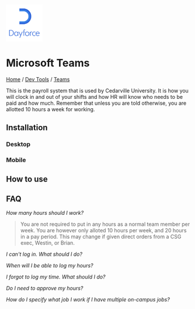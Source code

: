 <img src="./images/logo.png" width=100px alt="Microsoft Teams Logo"/>

# Microsoft Teams

[Home](../../Readme.md) / [Dev Tools](../dev-tools.md) / [Teams](teams.md)

This is the payroll system that is used by Cedarville University. It is how you will clock in and out of your shifts and how HR will know who needs to be paid and how much. Remember that unless you are told otherwise, you are allotted 10 hours a week for working.

## Installation

### Desktop

### Mobile

## How to use

## FAQ

*How many hours should I work?*
> You are not required to put in any hours as a normal team member per week. You are however only alloted 10 hours per week, and 20 hours in a pay period. This may change if given direct orders from a CSG exec, Westin, or Brian.

*I can't log in. What should I do?*

*When will I be able to log my hours?*

*I forgot to log my time. What should I do?*

*Do I need to approve my hours?*

*How do I specify what job I work if I have multiple on-campus jobs?*
